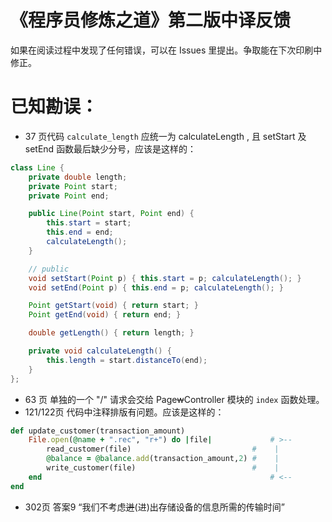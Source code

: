 《程序员修炼之道》第二版中译反馈
======

如果在阅读过程中发现了任何错误，可以在 Issues 里提出。争取能在下次印刷中修正。

已知勘误：
========

* 37 页代码 `calculate_length` 应统一为 calculateLength , 且 setStart 及 setEnd 函数最后缺少分号，应该是这样的：
```java
class Line {
	private double length;
	private Point start;
	private Point end;

	public Line(Point start, Point end) {
		this.start = start;
		this.end = end;
		calculateLength();
	}

	// public
	void setStart(Point p) { this.start = p; calculateLength(); }
	void setEnd(Point p) { this.end = p; calculateLength(); }

	Point getStart(void) { return start; }
	Point getEnd(void) { return end; }

	double getLength() { return length; }

	private void calculateLength() {
		this.length = start.distanceTo(end);
	}
};
```	
* 63 页 单独的一个 "/" 请求会交给 Page~~w~~Controller 模块的 `index` 函数处理。
* 121/122页 代码中注释排版有问题。应该是这样的：
```ruby
def update_customer(transaction_amount)
	File.open(@name + ".rec", "r+") do |file|             # >--
		read_customer(file)                           #    |
		@balance = @balance.add(transaction_amount,2) #    |
		write_customer(file)                          #    |
	end                                                   # <--
end
```
* 302页 答案9 “我们不考虑~~迸~~(进)出存储设备的信息所需的传输时间”
